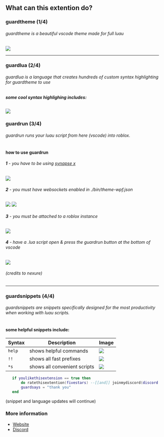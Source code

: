 
## What can this extention do?

### guardtheme (1/4)

###### guardtheme is a beautiful vscode theme made for full luau

![](https://i.postimg.cc/3RdbMSDJ/code.png)


---

### guardlua (2/4)

###### guardlua is a language that creates hundreds of custom syntax highlighting for guardtheme to use

##### some cool syntax highlighing includes: 
![](https://guard.lol/videos/guardluaexample.png)
---

### guardrun (3/4)

###### guardrun runs your luau script from here (vscode) into roblox. 
#
#### how to use <b>guardrun</b>
###### <b>1</b> - you have to be using [synapse x](https://x.synapse.to)

![](https://i.postimg.cc/Qd8mG42G/syn.png)


###### <b>2</b> - you must have websockets enabled in ./bin/theme-wpf.json
![](https://i.postimg.cc/fTZjmqTt/websockettrue.jpg)
![](https://i.postimg.cc/3wWZWyrt/themewpf.jpg)

###### <b>3</b> - you must be <i>attached</i> to a roblox instance
![](https://i.postimg.cc/ncvStQM7/roblox.png)

###### <b>4</b> - have a .lua script open & press the guardrun button at the bottom of vscode
![](https://i.postimg.cc/WpqfXyv5/guardrun.jpg)
###### (credits to nexure)

---

### guardsnippets (4/4)

###### guardsnippets are snippets specifically designed for the most productivity when working with luau scripts.

#

#### some helpful snippets include:

| Syntax | Description | Image |
| --- | ----------- | --- |
| ``` help ``` | shows helpful commands | ![](https://i.postimg.cc/wTK4Pkxg/help.png) |
|```!!``` | shows all fast prefixes | ![](https://i.postimg.cc/rz61Pg5b/1.jpg) |
| ```*s``` | shows all convenient  scripts | ![](https://i.postimg.cc/gj3sdfcd/script.png) |
 
 ```lua
    if youlikethisextension == true then
        do ratethisextention(fivestars) --[[and]] joinmydiscord(discord.com/invite/ZU7UAGTpRD) end
        guardsays = "thank you"      
    end
 ```

(snippet and language updates will continue)
### More information
* [Website](https://guard.lol)
* [Discord](https://guard.lol/discord)


